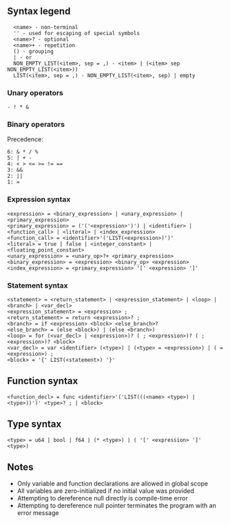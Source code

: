 ## Syntax legend
```
  <name> - non-terminal
  '' - used for escaping of special symbols
  <name>? - optional
  <name>+ - repetition
  () - grouping
  | - or
  NON_EMPTY_LIST(<item>, sep = ,) - <item> | (<item> sep NON_EMPTY_LIST(<item>))
  LIST(<item>, sep = ,) - NON_EMPTY_LIST(<item>, sep) | empty
```

### Unary operators
```
- ! * &
```

### Binary operators
Precedence:
```
6: & * / %
5: | + -
4: < > <= >= != ==
3: &&
2: ||
1: =
```

### Expression syntax

```
<expression> = <binary_expression> | <unary_expression> | <primary_expression>
<primary_expression> = ('('<expression>')') | <identifier> | <function_call> | <literal> | <index_expression>
<function_call> = <identifier>'('LIST(<expression>)')'
<literal> = true | false | <integer_constant> | <floating_point_constant>
<unary_expression> = <unary_op>?+ <primary_expression>
<binary_expression> = <expression> <binary_op> <expression>
<index_expression> = <primary_expression> '[' <expression> ']'
```

### Statement syntax
```
<statement> = <return_statement> | <expression_statement> | <loop> | <branch> | <var_decl>
<expression_statement> = <expression> ;
<return_statement> = return <expression>? ;
<branch> = if <expression> <block> <else_branch>?
<else_branch> = (else <block>) | (else <branch>)
<loop> = for (<var_decl> | <expression>)? ( ; <expression>)? ( ; <expression>)? <block>
<var_decl> = var <identifier> (<type>) | (<type> = <expression>) | ( = <expression>) ;
<block> = '{' LIST(<statement>) '}'
```

## Function syntax
```
<function_decl> = func <identifier>'('LIST(((<name> <type>) | <type>))')' <type>? ; | <block>
```

## Type syntax
```
<type> = u64 | bool | f64 | (* <type>) | ( '[' <expression> ']' <type>)
```

## Notes

- Only variable and function declarations are allowed in global scope
- All variables are zero-initialized if no initial value was provided
- Attempting to dereference null directly is compile-time error
- Attempting to dereference null pointer terminates the program with an error message
